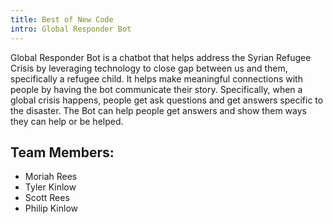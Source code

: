 ```yaml
---
title: Best of New Code
intro: Global Responder Bot 
---
```

Global Responder Bot is a chatbot that helps address the Syrian Refugee Crisis by leveraging technology to close gap between us and them, specifically a refugee child. It helps make meaningful connections with people by having the bot communicate their story. Specifically, when a global crisis happens, people get ask questions and get answers specific to the disaster. The Bot can help people get answers and show them ways they can help or be helped.

## Team Members:
* Moriah Rees 
* Tyler Kinlow
* Scott Rees
* Philip Kinlow
